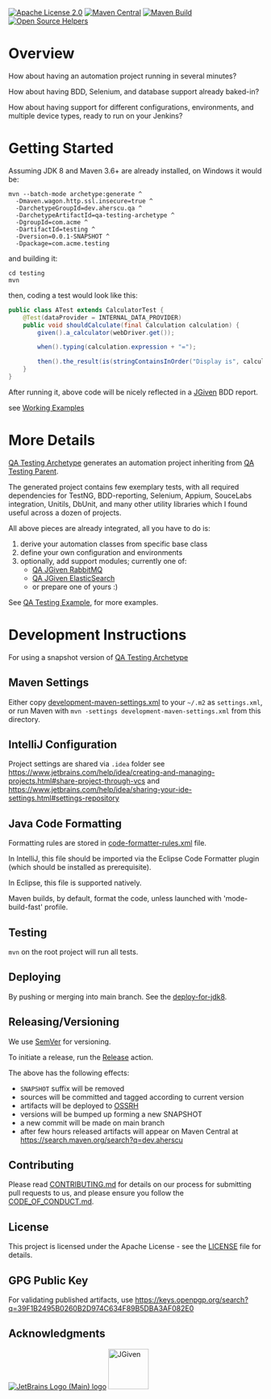 [![Apache License 2.0](https://img.shields.io/badge/license-apache2-red.svg?style=flat-square)](http://opensource.org/licenses/Apache-2.0)
[![Maven Central](https://maven-badges.herokuapp.com/maven-central/dev.aherscu.qa/qa-automation/badge.svg)](https://search.maven.org/search?q=dev.aherscu)
[![Maven Build](https://github.com/adrian-herscu/qa-automation/actions/workflows/on-main-push.yml/badge.svg)](https://github.com/QA-Automation-Starter/qa-automation/actions)
[![Open Source Helpers](https://www.codetriage.com/adrian-herscu/qa-automation/badges/users.svg)](https://www.codetriage.com/adrian-herscu/qa-automation)

# Overview

How about having an automation project running in several minutes?

How about having BDD, Selenium, and database support already baked-in?

How about having support for different configurations, environments,
and multiple device types, ready to run on your Jenkins?

# Getting Started

Assuming JDK 8 and Maven 3.6+ are already installed, on Windows it would be:

```shell
mvn --batch-mode archetype:generate ^
  -Dmaven.wagon.http.ssl.insecure=true ^
  -DarchetypeGroupId=dev.aherscu.qa ^
  -DarchetypeArtifactId=qa-testing-archetype ^
  -DgroupId=com.acme ^
  -DartifactId=testing ^
  -Dversion=0.0.1-SNAPSHOT ^
  -Dpackage=com.acme.testing
```

and building it:

```shell
cd testing
mvn
```

then, coding a test would look like this:

```java
public class ATest extends CalculatorTest {
    @Test(dataProvider = INTERNAL_DATA_PROVIDER)
    public void shouldCalculate(final Calculation calculation) {
        given().a_calculator(webDriver.get());

        when().typing(calculation.expression + "=");

        then().the_result(is(stringContainsInOrder("Display is", calculation.result)));
    }
}
```

After running it, above code will be nicely reflected in
a [JGiven](https://jgiven.org/) BDD report.

see [Working Examples](qa-testing-example/README.md)

# More Details

[QA Testing Archetype](qa-testing-archetype/README.md) generates an automation
project inheriting from [QA Testing Parent](qa-testing-parent/README.md).

The generated project contains few exemplary tests, with all required
dependencies for TestNG, BDD-reporting, Selenium, Appium, SouceLabs integration,
Unitils, DbUnit, and many other utility libraries which I found useful across a
dozen of projects.

All above pieces are already integrated, all you have to do is:

1. derive your automation classes from specific base class
2. define your own configuration and environments
3. optionally, add support modules; currently one of:
    * [QA JGiven RabbitMQ](qa-jgiven-rabbitmq)
    * [QA JGiven ElasticSearch](qa-jgiven-elasticsearch)
    * or prepare one of yours :)

See [QA Testing Example](qa-testing-example/README.md), for more examples.

# Development Instructions

For using a snapshot version
of [QA Testing Archetype](qa-testing-archetype/README.md)

## Maven Settings

Either copy [development-maven-settings.xml](development-maven-settings.xml) to
your `~/.m2` as `settings.xml`, or run Maven with
`mvn -settings development-maven-settings.xml` from this directory.

## IntelliJ Configuration

Project settings are shared via `.idea` folder
see <https://www.jetbrains.com/help/idea/creating-and-managing-projects.html#share-project-through-vcs>
and <https://www.jetbrains.com/help/idea/sharing-your-ide-settings.html#settings-repository>

## Java Code Formatting

Formatting rules are stored in
[code-formatter-rules.xml](code-formatter-rules.xml) file.

In IntelliJ, this file should be imported via the Eclipse Code Formatter plugin
(which should be installed as prerequisite).

In Eclipse, this file is supported natively.

Maven builds, by default, format the code, unless launched with
'mode-build-fast' profile.

## Testing

`mvn` on the root project will run all tests.

## Deploying

By pushing or merging into main branch.
See the [deploy-for-jdk8](.github/workflows/on-main-push.yml).

## Releasing/Versioning

We use [SemVer](http://semver.org/) for versioning.

To initiate a release, run the
[Release](.github/workflows/release.yml) action.

The above has the following effects:

* `SNAPSHOT` suffix will be removed
* sources will be committed and tagged according to current version
* artifacts will be deployed to [OSSRH](https://s01.oss.sonatype.org)
* versions will be bumped up forming a new SNAPSHOT
* a new commit will be made on main branch
* after few hours released artifacts will appear on Maven Central
  at https://search.maven.org/search?q=dev.aherscu

## Contributing

Please read [CONTRIBUTING.md](.github/CONTRIBUTING.md) for details on our
process for submitting pull requests to us, and please ensure you follow
the [CODE_OF_CONDUCT.md](.github/CODE_OF_CONDUCT.md).

## License

This project is licensed under the Apache License - see
the [LICENSE](LICENSE) file for details.

## GPG Public Key

For validating published artifacts, use
<https://keys.openpgp.org/search?q=39F1B2495B0260B2D974C634F89B5DBA3AF082E0>

## Acknowledgments

[![JetBrains Logo (Main) logo](https://resources.jetbrains.com/storage/products/company/brand/logos/jb_beam.svg)](https://www.jetbrains.com/community/opensource/#support)
[<img src="https://jgiven.org/img/logo.png" height="80" alt="JGiven">](https://jgiven.org)
